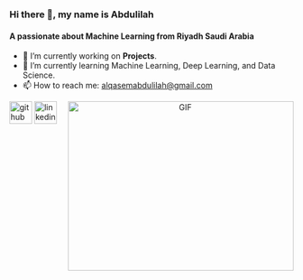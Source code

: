### Hi there 👋, my name is Abdulilah
#### A passionate about Machine Learning from Riyadh Saudi Arabia



- 🔭 I’m currently working on **Projects**. 
- 🌱 I’m currently learning Machine Learning, Deep Learning, and Data Science. 
- 📫 How to reach me: alqasemabdulilah@gmail.com 

<a target="_blank" align="center">
  <img align="right" top="500" height="300" width="400" alt="GIF" src="https://media2.giphy.com/media/qgQUggAC3Pfv687qPC/giphy.gif">
</a>



[<img src='https://cdn.jsdelivr.net/npm/simple-icons@3.0.1/icons/github.svg' alt='github' height='40'>](https://github.com/abdulilahalqasem)  [<img src='https://cdn.jsdelivr.net/npm/simple-icons@3.0.1/icons/linkedin.svg' alt='linkedin' height='40'>](https://www.linkedin.com/in/abdulilah-alqasem-ba47b8213/)  

